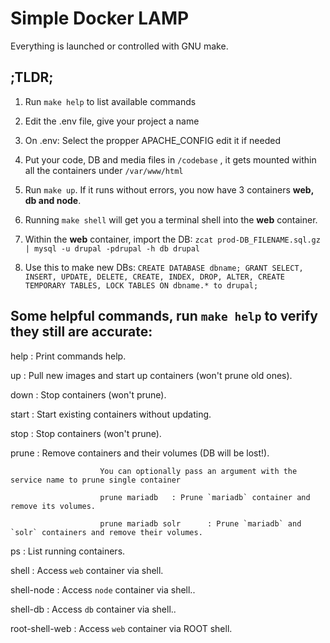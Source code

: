 # Simple Docker LAMP
Everything is launched or controlled with GNU make.

## ;TLDR;

1. Run `make help` to list available commands

2. Edit the .env file, give your project a name

3. On .env: Select the propper APACHE_CONFIG edit it if needed

4. Put your code, DB and media files in `/codebase` , it gets mounted within all the containers under `/var/www/html`

5. Run `make up`. If it runs without errors, you now have 3 containers **web, db and node**.

6. Running `make shell` will get you a terminal shell into the **web** container.

7. Within the **web** container, import the DB: `zcat prod-DB_FILENAME.sql.gz | mysql -u drupal -pdrupal -h db drupal`

9. Use this to make new DBs: `CREATE DATABASE dbname; GRANT SELECT, INSERT, UPDATE, DELETE, CREATE, INDEX, DROP, ALTER, CREATE TEMPORARY TABLES, LOCK TABLES ON dbname.* to drupal;`

## Some helpful commands, run `make help` to verify they still are accurate:

 help           :       Print commands help.
 
 up             :       Pull new images and start up containers (won't prune old ones).
 
 down           :       Stop containers (won't prune).
 
 start          :       Start existing containers without updating.
 
 stop           :       Stop containers (won't prune).
 
 prune          :       Remove containers and their volumes (DB will be lost!).

                        You can optionally pass an argument with the service name to prune single container

                        prune mariadb   : Prune `mariadb` container and remove its volumes.

                        prune mariadb solr      : Prune `mariadb` and `solr` containers and remove their volumes.

 ps             :       List running containers.

 shell          :       Access `web` container via shell.

 shell-node     :       Access `node` container via shell..

 shell-db       :       Access `db` container via shell..

 root-shell-web :       Access `web` container via ROOT shell.
 
